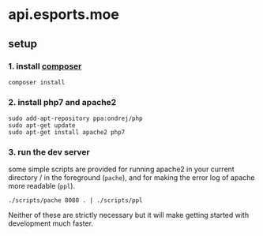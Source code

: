 # api.esports.moe

## setup
### 1. install [composer](https://getcomposer.org/)
```
composer install
```

### 2. install php7 and apache2
```
sudo add-apt-repository ppa:ondrej/php
sudo apt-get update
sudo apt-get install apache2 php7
```

### 3. run the dev server
some simple scripts are provided for running apache2 in your
current directory / in the foreground (`pache`), and for making
the error log of apache more readable (`ppl`).
```
./scripts/pache 8080 . | ./scripts/ppl
```
Neither of these are strictly necessary but it will make getting
started with development much faster.

